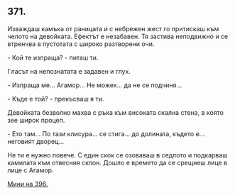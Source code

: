 ## 371.

Изваждаш камъка от раницата и с небрежен жест го притискаш към
челото на девойката. Ефектът е незабавен. Тя застива неподвижно и
се втренчва в пустотата с широко разтворени очи.

\- Кой те изпраща? - питаш ти.

Гласът на непознатата е задавен и глух.

\- Изпраща ме... Агамор... Не можех... да не се подчиня...

\- Къде е той? - прекъсваш я ти.

Девойката безволно махва с ръка към високата скална стена, в
която зее широк процеп.

\- Ето там... По тази клисура... се стига... до долината, където е...
неговият дворец...

Не ти е нужно повече. С един скок се озоваваш в седлото и
подкарваш камилата към отвесния склон. Дошло е времето да се
срещнеш лице в лице с Агамор.

[Мини на 396.](./396)
